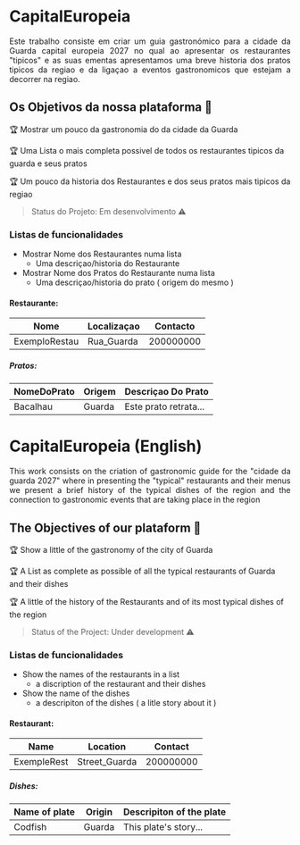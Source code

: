 # CapitalEuropeia

<p align="justify"> Este trabalho consiste em criar um guia gastronómico para a cidade da Guarda capital europeia 2027 no qual ao apresentar os restaurantes "tipicos" e as suas ementas apresentamos uma breve historia dos pratos tipicos da regiao e da ligaçao a eventos gastronomicos que estejam a decorrer na regiao. </p>


## Os Objetivos da nossa plataforma :checkered_flag:

:trophy: Mostrar um pouco da gastronomia do da cidade da Guarda

:trophy: Uma Lista o mais completa possivel de todos os restaurantes tipicos da guarda e seus pratos

:trophy: Um pouco da historia dos Restaurantes e dos seus pratos mais tipicos da regiao


> Status do Projeto: Em desenvolvimento :warning:

### Listas de funcionalidades
- Mostrar Nome dos Restaurantes numa lista
    - Uma descriçao/historia do Restaurante 
- Mostrar Nome dos Pratos do Restaurante numa lista
    - Uma descriçao/historia do prato ( origem do mesmo )

#### Restaurante: 
|Nome|Localizaçao|Contacto|
| -------- | -------- | -------- |
|ExemploRestau|Rua_Guarda|200000000|

##### Pratos: 
|NomeDoPrato|Origem|Descriçao Do Prato|
| -------- | -------- | -------- |
|Bacalhau|Guarda|Este prato retrata...|


# CapitalEuropeia (English)

<p align="justify"> This work consists on the criation of gastronomic guide for the "cidade da guarda 2027" where in presenting the "typical" restaurants and their menus we present a brief history of the typical dishes of the region and the connection to gastronomic events that are taking place in the region </p>


## The Objectives of our plataform :checkered_flag:

:trophy: Show a little of the gastronomy of the city of Guarda

:trophy: A List as complete as possible of all the typical restaurants of Guarda and their dishes

:trophy: A little of the history of the Restaurants and of its most typical dishes of the region


> Status of the Project: Under development :warning:

### Listas de funcionalidades
- Show the names of the restaurants in a list
    - a discription of the restaurant and their dishes
- Show the name of the dishes
    - a descripiton of the dishes ( a litle story about it )
    
#### Restaurant: 
|Name|Location|Contact|
| -------- | -------- | -------- |
|ExempleRest|Street_Guarda|200000000|

##### Dishes: 
|Name of plate |Origin |Descripiton of the plate|
| -------- | -------- | -------- |
|Codfish|Guarda|This plate's story...|




